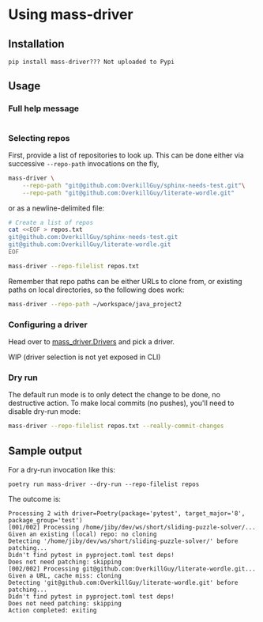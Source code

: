 # Using mass-driver


## Installation

```
pip install mass-driver??? Not uploaded to Pypi
```

## Usage


### Full help message

```{program-output} poetry run mass-driver --help
```

### Selecting repos

First, provide a list of repositories to look up.
This can be done either via successive `--repo-path` invocations on the fly,
```sh
mass-driver \
    --repo-path "git@github.com:OverkillGuy/sphinx-needs-test.git"\
    --repo-path "git@github.com:OverkillGuy/literate-wordle.git"
```
 or
as a newline-delimited file:
```sh
# Create a list of repos
cat <<EOF > repos.txt
git@github.com:OverkillGuy/sphinx-needs-test.git
git@github.com:OverkillGuy/literate-wordle.git
EOF

mass-driver --repo-filelist repos.txt
```

Remember that repo paths can be either URLs to clone from, or existing paths on
local directories, so the following does work:

```sh
mass-driver --repo-path ~/workspace/java_project2
```
### Configuring a driver


Head over to [mass_driver.Drivers](autoapi/mass_driver/drivers/index) and pick
a driver.

WIP (driver selection is not yet exposed in CLI)


### Dry run

The default run mode is to only detect the change to be done, no destructive
action.
To make local commits (no pushes), you'll need to disable dry-run mode:

```sh
mass-driver --repo-filelist repos.txt --really-commit-changes
```

## Sample output

For a dry-run invocation like this:
```shell
poetry run mass-driver --dry-run --repo-filelist repos
```

The outcome is:
```{code-block} none
Processing 2 with driver=Poetry(package='pytest', target_major='8', package_group='test')
[001/002] Processing /home/jiby/dev/ws/short/sliding-puzzle-solver/...
Given an existing (local) repo: no cloning
Detecting '/home/jiby/dev/ws/short/sliding-puzzle-solver/' before patching...
Didn't find pytest in pyproject.toml test deps!
Does not need patching: skipping
[002/002] Processing git@github.com:OverkillGuy/literate-wordle.git...
Given a URL, cache miss: cloning
Detecting 'git@github.com:OverkillGuy/literate-wordle.git' before patching...
Didn't find pytest in pyproject.toml test deps!
Does not need patching: skipping
Action completed: exiting
```
